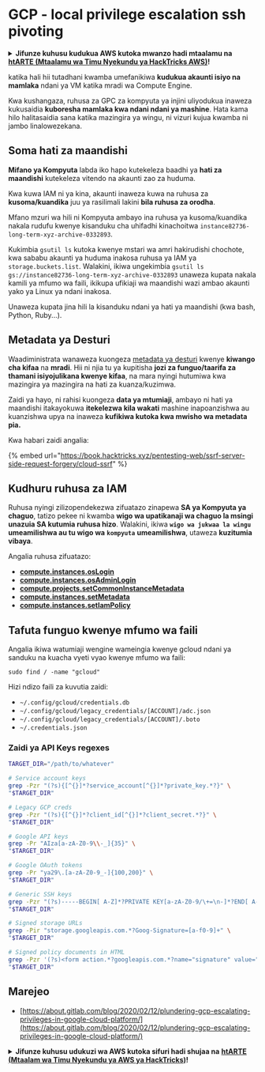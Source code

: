 # GCP - local privilege escalation ssh pivoting

<details>

<summary><strong>Jifunze kuhusu kudukua AWS kutoka mwanzo hadi mtaalamu na</strong> <a href="https://training.hacktricks.xyz/courses/arte"><strong>htARTE (Mtaalamu wa Timu Nyekundu ya HackTricks AWS)</strong></a><strong>!</strong></summary>

Njia nyingine za kusaidia HackTricks:

* Ikiwa unataka kuona **kampuni yako ikitangazwa kwenye HackTricks** au **kupakua HackTricks kwa PDF** Angalia [**MIPANGO YA KUJIUNGA**](https://github.com/sponsors/carlospolop)!
* Pata [**bidhaa rasmi za PEASS & HackTricks**](https://peass.creator-spring.com)
* Gundua [**Familia ya PEASS**](https://opensea.io/collection/the-peass-family), mkusanyiko wetu wa [**NFTs**](https://opensea.io/collection/the-peass-family) ya kipekee
* **Jiunge na** 💬 [**Kikundi cha Discord**](https://discord.gg/hRep4RUj7f) au kikundi cha [**telegram**](https://t.me/peass) au **nifuata** kwenye **Twitter** 🐦 [**@carlospolopm**](https://twitter.com/carlospolopm)**.**
* **Shiriki mbinu zako za kudukua kwa kuwasilisha PRs kwa** [**HackTricks**](https://github.com/carlospolop/hacktricks) na [**HackTricks Cloud**](https://github.com/carlospolop/hacktricks-cloud) repos za github.

</details>

katika hali hii tutadhani kwamba umefanikiwa **kudukua akaunti isiyo na mamlaka** ndani ya VM katika mradi wa Compute Engine.

Kwa kushangaza, ruhusa za GPC za kompyuta ya injini uliyodukua inaweza kukusaidia **kuboresha mamlaka kwa ndani ndani ya mashine**. Hata kama hilo halitasaidia sana katika mazingira ya wingu, ni vizuri kujua kwamba ni jambo linalowezekana.

## Soma hati za maandishi <a href="#fuata-hati-za-maandishi" id="fuata-hati-za-maandishi"></a>

**Mifano ya Kompyuta** labda iko hapo kutekeleza baadhi ya **hati za maandishi** kutekeleza vitendo na akaunti zao za huduma.

Kwa kuwa IAM ni ya kina, akaunti inaweza kuwa na ruhusa za **kusoma/kuandika** juu ya rasilimali lakini **bila ruhusa za orodha**.

Mfano mzuri wa hili ni Kompyuta ambayo ina ruhusa ya kusoma/kuandika nakala rudufu kwenye kisanduku cha uhifadhi kinachoitwa `instance82736-long-term-xyz-archive-0332893`.

Kukimbia `gsutil ls` kutoka kwenye mstari wa amri hakirudishi chochote, kwa sababu akaunti ya huduma inakosa ruhusa ya IAM ya `storage.buckets.list`. Walakini, ikiwa ungekimbia `gsutil ls gs://instance82736-long-term-xyz-archive-0332893` unaweza kupata nakala kamili ya mfumo wa faili, ikikupa ufikiaji wa maandishi wazi ambao akaunti yako ya Linux ya ndani inakosa.

Unaweza kupata jina hili la kisanduku ndani ya hati ya maandishi (kwa bash, Python, Ruby...).

## Metadata ya Desturi

Waadiministrata wanaweza kuongeza [metadata ya desturi](https://cloud.google.com/compute/docs/storing-retrieving-metadata#custom) kwenye **kiwango cha kifaa** na **mradi**. Hii ni njia tu ya kupitisha **jozi za funguo/taarifa za thamani isiyojulikana kwenye kifaa**, na mara nyingi hutumiwa kwa mazingira ya mazingira na hati za kuanza/kuzimwa.

Zaidi ya hayo, ni rahisi kuongeza **data ya mtumiaji**, ambayo ni hati ya maandishi itakayokuwa **itekelezwa kila wakati** mashine inapoanzishwa au kuanzishwa upya na inaweza **kufikiwa kutoka kwa mwisho wa metadata pia.**

Kwa habari zaidi angalia:

{% embed url="https://book.hacktricks.xyz/pentesting-web/ssrf-server-side-request-forgery/cloud-ssrf" %}

## **Kudhuru ruhusa za IAM**

Ruhusa nyingi zilizopendekezwa zifuatazo zinapewa **SA ya Kompyuta ya chaguo**, tatizo pekee ni kwamba **wigo wa upatikanaji wa chaguo la msingi unazuia SA kutumia ruhusa hizo**. Walakini, ikiwa **`wigo wa jukwaa la wingu`** **umeamilishwa au tu wigo wa** **`kompyuta`** **umeamilishwa**, utaweza **kuzitumia vibaya**.

Angalia ruhusa zifuatazo:

* [**compute.instances.osLogin**](gcp-compute-privesc/#compute.instances.oslogin)
* [**compute.instances.osAdminLogin**](gcp-compute-privesc/#compute.instances.osadminlogin)
* [**compute.projects.setCommonInstanceMetadata**](gcp-compute-privesc/#compute.projects.setcommoninstancemetadata)
* [**compute.instances.setMetadata**](gcp-compute-privesc/#compute.instances.setmetadata)
* [**compute.instances.setIamPolicy**](gcp-compute-privesc/#compute.instances.setiampolicy)

## Tafuta funguo kwenye mfumo wa faili

Angalia ikiwa watumiaji wengine wameingia kwenye gcloud ndani ya sanduku na kuacha vyeti vyao kwenye mfumo wa faili:

```
sudo find / -name "gcloud"
```

Hizi ndizo faili za kuvutia zaidi:

* `~/.config/gcloud/credentials.db`
* `~/.config/gcloud/legacy_credentials/[ACCOUNT]/adc.json`
* `~/.config/gcloud/legacy_credentials/[ACCOUNT]/.boto`
* `~/.credentials.json`

### Zaidi ya API Keys regexes

```bash
TARGET_DIR="/path/to/whatever"

# Service account keys
grep -Pzr "(?s){[^{}]*?service_account[^{}]*?private_key.*?}" \
"$TARGET_DIR"

# Legacy GCP creds
grep -Pzr "(?s){[^{}]*?client_id[^{}]*?client_secret.*?}" \
"$TARGET_DIR"

# Google API keys
grep -Pr "AIza[a-zA-Z0-9\\-_]{35}" \
"$TARGET_DIR"

# Google OAuth tokens
grep -Pr "ya29\.[a-zA-Z0-9_-]{100,200}" \
"$TARGET_DIR"

# Generic SSH keys
grep -Pzr "(?s)-----BEGIN[ A-Z]*?PRIVATE KEY[a-zA-Z0-9/\+=\n-]*?END[ A-Z]*?PRIVATE KEY-----" \
"$TARGET_DIR"

# Signed storage URLs
grep -Pir "storage.googleapis.com.*?Goog-Signature=[a-f0-9]+" \
"$TARGET_DIR"

# Signed policy documents in HTML
grep -Pzr '(?s)<form action.*?googleapis.com.*?name="signature" value=".*?">' \
"$TARGET_DIR"
```

## Marejeo

* [https://about.gitlab.com/blog/2020/02/12/plundering-gcp-escalating-privileges-in-google-cloud-platform/](https://about.gitlab.com/blog/2020/02/12/plundering-gcp-escalating-privileges-in-google-cloud-platform/)

<details>

<summary><strong>Jifunze kuhusu udukuzi wa AWS kutoka sifuri hadi shujaa na</strong> <a href="https://training.hacktricks.xyz/courses/arte"><strong>htARTE (Mtaalam wa Timu Nyekundu ya AWS ya HackTricks)</strong></a><strong>!</strong></summary>

Njia nyingine za kusaidia HackTricks:

* Ikiwa unataka kuona **kampuni yako ikitangazwa kwenye HackTricks** au **kupakua HackTricks kwa PDF** Angalia [**MIPANGO YA KUJIUNGA**](https://github.com/sponsors/carlospolop)!
* Pata [**bidhaa rasmi za PEASS & HackTricks**](https://peass.creator-spring.com)
* Gundua [**Familia ya PEASS**](https://opensea.io/collection/the-peass-family), mkusanyiko wetu wa [**NFTs**](https://opensea.io/collection/the-peass-family) ya kipekee
* **Jiunge na** 💬 [**Kikundi cha Discord**](https://discord.gg/hRep4RUj7f) au kikundi cha [**telegram**](https://t.me/peass) au **nifuata** kwenye **Twitter** 🐦 [**@carlospolopm**](https://twitter.com/carlospolopm)**.**
* **Shiriki mbinu zako za udukuzi kwa kuwasilisha PRs kwa** [**HackTricks**](https://github.com/carlospolop/hacktricks) na [**HackTricks Cloud**](https://github.com/carlospolop/hacktricks-cloud) repos za github.

</details>

